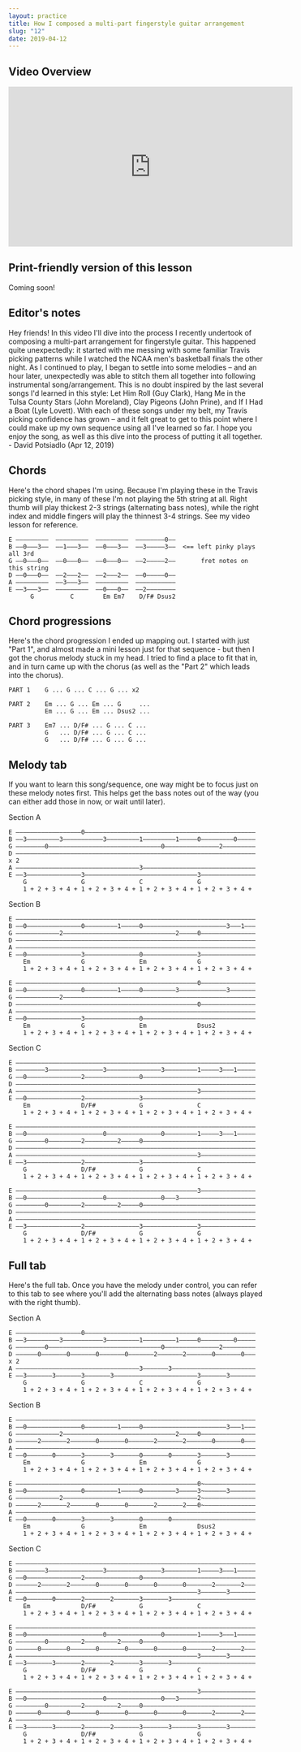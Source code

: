 ```yaml
---
layout: practice
title: How I composed a multi-part fingerstyle guitar arrangement
slug: "12"
date: 2019-04-12
---
```


<!-- patreon_lesson_available: true
patreon_lesson_url: https://www.patreon.com/posts/25555059 -->

## Video Overview

<iframe width="560" height="315" src="https://www.youtube.com/embed/ju8j71RHfq0?showinfo=0" frameborder="0" allowfullscreen></iframe>

## Print-friendly version of this lesson

<!-- For a print-friendly PDF of my notes for this lesson, [become a supporter on my Patreon page](https://www.patreon.com/posts/25555059). For a few bucks a month, you get access to PDFs of all my new lessons. -->

Coming soon!

## Editor's notes

Hey friends! In this video I'll dive into the process I recently undertook of composing a multi-part arrangement for fingerstyle guitar. This happened quite unexpectedly: it started with me messing with some familiar Travis picking patterns while I watched the NCAA men's basketball finals the other night. As I continued to play, I began to settle into some melodies – and an hour later, unexpectedly was able to stitch them all together into following instrumental song/arrangement. This is no doubt inspired by the last several songs I'd learned in this style: Let Him Roll (Guy Clark), Hang Me in the Tulsa County Stars (John Moreland), Clay Pigeons (John Prine), and If I Had a Boat (Lyle Lovett). With each of these songs under my belt, my Travis picking confidence has grown – and it felt great to get to this point where I could make up my own sequence using all I've learned so far. I hope you enjoy the song, as well as this dive into the process of putting it all together. - David Potsiadlo (Apr 12, 2019)

## Chords

Here's the chord shapes I'm using. Because I'm playing these in the Travis picking style, in many of these I'm not playing the 5th string at all. Right thumb will play thickest 2-3 strings (alternating bass notes), while the right index and middle fingers will play the thinnest 3-4 strings. See my video lesson for reference.

    E –––––––––  –––––––––  –––––––––  ––––––––0––
    B ––0–––3––  ––1–––3––  ––0–––3––  ––3–––––3––  <== left pinky plays all 3rd
    G ––0–––0––  ––0–––0––  ––0–––0––  ––2–––––2––       fret notes on this string
    D ––0–––0––  ––2–––2––  ––2–––2––  ––0–––––0––
    A –––––––––  ––3–––3––  –––––––––  –––––––––––
    E ––3–––3––  –––––––––  ––0–––0––  ––2––––––––
          G          C        Em Em7    D/F# Dsus2

## Chord progressions

Here's the chord progression I ended up mapping out. I started with just "Part 1", and almost made a mini lesson just for that sequence - but then I got the chorus melody stuck in my head. I tried to find a place to fit that in, and in turn came up with the chorus (as well as the "Part 2" which leads into the chorus).

    PART 1    G ... G ... C ... G ... x2

    PART 2    Em ... G ... Em ... G     ...
              Em ... G ... Em ... Dsus2 ...

    PART 3    Em7 ... D/F# ... G ... C ...
              G   ... D/F# ... G ... C ...
              G   ... D/F# ... G ... G ...

## Melody tab

If you want to learn this song/sequence, one way might be to focus just on these melody notes first. This helps get the bass notes out of the way (you can either add those in now, or wait until later).

Section A

    E ––––––––––––––––––0–––––––––––––––––––––––––––––––––––––––––––––––
    B ––3–––––––––3–––––––––––3–––––––––1–––––––––1–––––0–––––––––0–––––
    G ––––––––0–––––––––––––––––––––––––––––––0–––––––––––––––2–––––––––
    D ––––––––––––––––––––––––––––––––––––––––––––––––––––––––––––––––––  x 2
    A ––––––––––––––––––––––––––––––––––3–––––––––––––––––––––––––––––––
    E ––3–––––––––––––––3–––––––––––––––––––––––––––––––3–––––––––––––––
        G               G               C               G
        1 + 2 + 3 + 4 + 1 + 2 + 3 + 4 + 1 + 2 + 3 + 4 + 1 + 2 + 3 + 4 +

Section B

    E ––––––––––––––––––––––––––––––––––––––––––––––––––––––––––––––––––
    B ––0–––––––––––––––0–––––––––1–––––0–––––––––––––––––––––––3–––1–––
    G ––––––––––––2–––––––––––––––––––––––––––––––2–––––0–––––––––––––––
    D ––––––––––––––––––––––––––––––––––––––––––––––––––––––––––––––––––
    A ––––––––––––––––––––––––––––––––––––––––––––––––––––––––––––––––––
    E ––0–––––––––––––––3–––––––––––––––0–––––––––––––––3–––––––––––––––
        Em              G               Em              G
        1 + 2 + 3 + 4 + 1 + 2 + 3 + 4 + 1 + 2 + 3 + 4 + 1 + 2 + 3 + 4 +

    E ––––––––––––––––––––––––––––––––––––––––––––––––––0–––––––––––––––
    B ––0–––––––––––––––0–––––––––1–––––0–––––––––3–––––––––––––3–––––––
    G ––––––––––––2–––––––––––––––––––––––––––––––––––––––––––––––––––––
    D ––––––––––––––––––––––––––––––––––––––––––––––––––0–––––––––––––––
    A ––––––––––––––––––––––––––––––––––––––––––––––––––––––––––––––––––
    E ––0–––––––––––––––3–––––––––––––––0–––––––––––––––––––––––––––––––
        Em              G               Em              Dsus2
        1 + 2 + 3 + 4 + 1 + 2 + 3 + 4 + 1 + 2 + 3 + 4 + 1 + 2 + 3 + 4 +

Section C

    E ––––––––––––––––––––––––––––––––––––––––––––––––––––––––––––––––––
    B ––––––––3–––––––––––––––3–––––––––––––––3–––––––––1–––––3–––1–––––
    G ––0–––––––––––––––2–––––––––––––––0–––––––––––––––––––––––––––––––
    D ––––––––––––––––––––––––––––––––––––––––––––––––––––––––––––––––––
    A ––––––––––––––––––––––––––––––––––––––––––––––––––3–––––––––––––––
    E ––0–––––––––––––––2–––––––––––––––3–––––––––––––––––––––––––––––––
        Em              D/F#            G               C
        1 + 2 + 3 + 4 + 1 + 2 + 3 + 4 + 1 + 2 + 3 + 4 + 1 + 2 + 3 + 4 +

    E ––––––––––––––––––––––––––––––––––––––––––––––––––––––––––––––––––
    B ––0–––––––––––––––––––––0–––––––––––––––0–––––––––1–––––3–––1–––––
    G ––––––––0–––––––––2–––––––––2–––––0–––––––––––––––––––––––––––––––
    D ––––––––––––––––––––––––––––––––––––––––––––––––––––––––––––––––––
    A ––––––––––––––––––––––––––––––––––––––––––––––––––3–––––––––––––––
    E ––3–––––––––––––––2–––––––––––––––3–––––––––––––––––––––––––––––––
        G               D/F#            G               C
        1 + 2 + 3 + 4 + 1 + 2 + 3 + 4 + 1 + 2 + 3 + 4 + 1 + 2 + 3 + 4 +

    E ––––––––––––––––––––––––––––––––––––––––––––––––––3–––––––––––––––
    B ––0–––––––––––––––––––––0–––––––––––––––0–––3–––––––––––––––––––––
    G ––––––––0–––––––––2–––––––––2–––––0–––––––––––––––––––––––––––––––
    D ––––––––––––––––––––––––––––––––––––––––––––––––––––––––––––––––––
    A ––––––––––––––––––––––––––––––––––––––––––––––––––––––––––––––––––
    E ––3–––––––––––––––2–––––––––––––––3–––––––––––––––3–––––––––––––––
        G               D/F#            G               G
        1 + 2 + 3 + 4 + 1 + 2 + 3 + 4 + 1 + 2 + 3 + 4 + 1 + 2 + 3 + 4 +

## Full tab

Here's the full tab. Once you have the melody under control, you can refer to this tab to see where you'll add the alternating bass notes (always played with the right thumb).

Section A

    E ––––––––––––––––––0–––––––––––––––––––––––––––––––––––––––––––––––
    B ––3–––––––––3–––––––––––3–––––––––1–––––––––1–––––0–––––––––0–––––
    G ––––––––0–––––––––––––––––––––––––––––––0–––––––––––––––2–––––––––
    D ––––––0–––––––0–––––––0–––––––0–––––––2–––––––2–––––––0–––––––0–––  x 2
    A ––––––––––––––––––––––––––––––––––3–––––––3–––––––––––––––––––––––
    E ––3–––––––3–––––––3–––––––3–––––––––––––––––––––––3–––––––3–––––––
        G               G               C               G
        1 + 2 + 3 + 4 + 1 + 2 + 3 + 4 + 1 + 2 + 3 + 4 + 1 + 2 + 3 + 4 +

Section B

    E ––––––––––––––––––––––––––––––––––––––––––––––––––––––––––––––––––
    B ––0–––––––––––––––0–––––––––1–––––0–––––––––––––––––––––––3–––1–––
    G ––––––––––––2–––––––––––––––––––––––––––––––2–––––0–––––––––––––––
    D ––––––2–––––––2–––––––0–––––––0–––––––2–––––––2–––––––0–––––––0–––
    A ––––––––––––––––––––––––––––––––––––––––––––––––––––––––––––––––––
    E ––0–––––––0–––––––3–––––––3–––––––0–––––––0–––––––3–––––––3–––––––
        Em              G               Em              G
        1 + 2 + 3 + 4 + 1 + 2 + 3 + 4 + 1 + 2 + 3 + 4 + 1 + 2 + 3 + 4 +

    E ––––––––––––––––––––––––––––––––––––––––––––––––––0~––––––––––––––
    B ––0–––––––––––––––0–––––––––1–––––0–––––––––3–––––3~––––––3–––––––
    G ––––––––––––2–––––––––––––––––––––––––––––––––––––2~––––––––––––––
    D ––––––2–––––––2–––––––0–––––––0–––––––2–––––––2–––0~––––––––––––––
    A ––––––––––––––––––––––––––––––––––––––––––––––––––––––––––––––––––
    E ––0–––––––0–––––––3–––––––3–––––––0–––––––0–––––––––––––––––––––––
        Em              G               Em              Dsus2
        1 + 2 + 3 + 4 + 1 + 2 + 3 + 4 + 1 + 2 + 3 + 4 + 1 + 2 + 3 + 4 +

Section C

    E ––––––––––––––––––––––––––––––––––––––––––––––––––––––––––––––––––
    B ––––––––3–––––––––––––––3–––––––––––––––3–––––––––1–––––3–––1–––––
    G ––0–––––––––––––––2–––––––––––––––0–––––––––––––––––––––––––––––––
    D ––––––2–––––––2–––––––0–––––––0–––––––0–––––––0–––––––2–––––––2–––
    A ––––––––––––––––––––––––––––––––––––––––––––––––––3–––––––3–––––––
    E ––0–––––––0–––––––2–––––––2–––––––3–––––––3–––––––––––––––––––––––
        Em              D/F#            G               C
        1 + 2 + 3 + 4 + 1 + 2 + 3 + 4 + 1 + 2 + 3 + 4 + 1 + 2 + 3 + 4 +

    E ––––––––––––––––––––––––––––––––––––––––––––––––––––––––––––––––––
    B ––0–––––––––––––––––––––0–––––––––––––––0–––––––––1–––––3–––1–––––
    G ––––––––0–––––––––2–––––––––2–––––0–––––––––––––––––––––––––––––––
    D ––––––0–––––––0–––––––0–––––––0–––––––0–––––––0–––––––2–––––––2–––
    A ––––––––––––––––––––––––––––––––––––––––––––––––––3–––––––3–––––––
    E ––3–––––––3–––––––2–––––––2–––––––3–––––––3–––––––––––––––––––––––
        G               D/F#            G               C
        1 + 2 + 3 + 4 + 1 + 2 + 3 + 4 + 1 + 2 + 3 + 4 + 1 + 2 + 3 + 4 +

    E ––––––––––––––––––––––––––––––––––––––––––––––––––3–––––––––––––––
    B ––0–––––––––––––––––––––0–––––––––––––––0–––3–––––––––––––––––––––
    G ––––––––0–––––––––2–––––––––2–––––0–––––––––––––––––––––––––––––––
    D ––––––0–––––––0–––––––0–––––––0–––––––0–––––––0–––––––2–––––––2–––
    A ––––––––––––––––––––––––––––––––––––––––––––––––––––––––––––––––––
    E ––3–––––––3–––––––2–––––––2–––––––3–––––––3–––––––3–––––––3–––––––
        G               D/F#            G               G
        1 + 2 + 3 + 4 + 1 + 2 + 3 + 4 + 1 + 2 + 3 + 4 + 1 + 2 + 3 + 4 +
